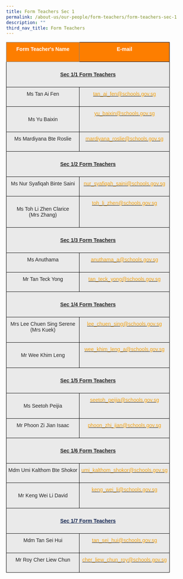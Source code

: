 ```yaml
---
title: Form Teachers Sec 1
permalink: /about-us/our-people/form-teachers/form-teachers-sec-1
description: ""
third_nav_title: Form Teachers
---
```

<style type="text/css">
.tg  {border-collapse:collapse;border-spacing:0;}
.tg td{border-color:black;border-style:solid;border-width:1px;font-family:Arial, sans-serif;font-size:14px;
  overflow:hidden;padding:10px 5px;word-break:normal;}
.tg th{border-color:black;border-style:solid;border-width:1px;font-family:Arial, sans-serif;font-size:14px;
  font-weight:normal;overflow:hidden;padding:10px 5px;word-break:normal;}
.tg .tg-ncma{background-color:#EAEAEA;color:#12244F;font-weight:bold;text-align:center;text-decoration:underline;vertical-align:top}
.tg .tg-41i5{background-color:#EAEAEA;color:#F2A00F;text-align:center;vertical-align:top}
.tg .tg-ii8k{background-color:#EAEAEA;color:#222;text-align:center;vertical-align:top}
.tg .tg-cgrk{background-color:#FD7E00;border-color:inherit;color:#FFF;font-weight:bold;text-align:center;vertical-align:middle}
.tg .tg-i8ej{background-color:#EAEAEA;color:#222;font-weight:bold;text-align:center;text-decoration:underline;vertical-align:top}
.tg .tg-t0cp{background-color:#FD7E00;color:#FFF;font-weight:bold;text-align:center;vertical-align:top}
.tg .tg-ku5w{background-color:#EAEAEA;color:#222;text-align:center;vertical-align:middle}
</style>
<table class="tg">
<thead>
  <tr>
    <th class="tg-cgrk" colspan="2"><span style="color:#FFF;background-color:#FD7E00">Form Teacher's Name</span><br><br></th>
    <th class="tg-t0cp"><span style="color:#FFF;background-color:#FD7E00">E-mail</span><br><br></th>
  </tr>
</thead>
<tbody>
  <tr>
    <td class="tg-i8ej" colspan="3"><br><span style="font-weight:bold">Sec 1/1 Form Teachers</span><br><br></td>
  </tr>
  <tr>
    <td class="tg-ii8k" colspan="2"><span style="color:#222;background-color:#EAEAEA">Ms Tan Ai Fen</span><br><br></td>
    <td class="tg-41i5"><a href="mailto:tan_ai_fen@schools.gov.sg"><span style="text-decoration:none;color:#F2A00F">tan_ai_fen@schools.gov.sg</span></a><br></td>
  </tr>
  <tr>
    <td class="tg-ku5w" colspan="2"><span style="color:#222;background-color:#EAEAEA"> </span><br><span style="color:#222;background-color:#EAEAEA">Ms Yu Baixin</span><br><br></td>
    <td class="tg-41i5"><a href="mailto:yu_baixin@schools.gov.sg"><span style="text-decoration:none;color:#F2A00F">yu_baixin@schools.gov.sg</span></a><br></td>
  </tr>
  <tr>
    <td class="tg-ii8k" colspan="2"><span style="color:#222;background-color:#EAEAEA">Ms Mardiyana Bte Roslie</span><br><br></td>
    <td class="tg-41i5"><a href="mailto:mardiyana_roslie@schools.gov.sg"><span style="text-decoration:none;color:#F2A00F">mardiyana_roslie@schools.gov.sg </span></a></td>
  </tr>
  <tr>
    <td class="tg-i8ej" colspan="3"><br><span style="font-weight:bold">Sec 1/2 Form Teachers</span><br><br></td>
  </tr>
  <tr>
    <td class="tg-ii8k" colspan="2"><span style="color:#222;background-color:#EAEAEA">Ms Nur Syafiqah Binte Saini</span><br><br></td>
    <td class="tg-41i5"><a href="mailto:nur_syafiqah_saini@schools.gov.sg"><span style="text-decoration:none;color:#F2A00F">nur_syafiqah_saini@schools.gov.sg</span></a><br></td>
  </tr>
  <tr>
    <td class="tg-ku5w" colspan="2"><span style="color:#222;background-color:#EAEAEA"> </span><br><span style="color:#222;background-color:#EAEAEA">Ms Toh Li Zhen Clarice</span><br><span style="color:#222;background-color:#EAEAEA">(Mrs Zhang)</span><br><br></td>
    <td class="tg-41i5"><a href="mailto:toh_li_zhen@schools.gov.sg"><span style="text-decoration:none;color:#F2A00F">toh_li_zhen@schools.gov.sg</span></a><br></td>
  </tr>
  <tr>
    <td class="tg-i8ej" colspan="3"><br><span style="color:#12244F"> </span><span style="font-weight:bold">Sec 1/3 Form Teachers</span><br><br></td>
  </tr>
  <tr>
    <td class="tg-ii8k" colspan="2"><span style="color:#222;background-color:#EAEAEA">Ms Anuthama</span><br><br></td>
    <td class="tg-41i5"><a href="mailto:anuthama_a@schools.gov.sg"><span style="text-decoration:none;color:#F2A00F">anuthama_a@schools.gov.sg</span></a><br></td>
  </tr>
  <tr>
    <td class="tg-ii8k" colspan="2"><span style="color:#222;background-color:#EAEAEA">Mr Tan Teck Yong </span><br><br></td>
    <td class="tg-41i5"><a href="mailto:tan_teck_yong@schools.gov.sg"><span style="text-decoration:none;color:#F2A00F">tan_teck_yong@schools.gov.sg</span></a><br></td>
  </tr>
  <tr>
    <td class="tg-i8ej" colspan="3"><br><span style="font-weight:bold">Sec 1/4 Form Teachers</span><br><br></td>
  </tr>
  <tr>
    <td class="tg-ii8k" colspan="2"><span style="color:#222;background-color:#EAEAEA">Mrs Lee Chuen Sing Serene</span><br><span style="color:#222;background-color:#EAEAEA">(Mrs Kuek)</span><br><br></td>
    <td class="tg-41i5"><a href="mailto:lee_chuen_sing@schools.gov.sg"><span style="text-decoration:none;color:#F2A00F">lee_chuen_sing@schools.gov.sg</span></a><br></td>
  </tr>
  <tr>
    <td class="tg-ku5w" colspan="2"><span style="color:#222;background-color:#EAEAEA"> </span><br><span style="color:#222;background-color:#EAEAEA">Mr Wee Khim Leng</span><br><br></td>
    <td class="tg-41i5"><a href="mailto:wee_khim_leng_a@schools.gov.sg"><span style="text-decoration:none;color:#F2A00F">wee_khim_leng_a@schools.gov.sg</span></a><br></td>
  </tr>
  <tr>
    <td class="tg-i8ej" colspan="3"><br><span style="font-weight:bold">Sec 1/5 Form Teachers</span><br><br></td>
  </tr>
  <tr>
    <td class="tg-ku5w" colspan="2"><span style="color:#222;background-color:#EAEAEA"> </span><br><span style="color:#222;background-color:#EAEAEA">Ms Seetoh Peijia</span><br><br></td>
    <td class="tg-41i5"><a href="mailto:seetoh_peijia@schools.gov.sg"><span style="text-decoration:none;color:#F2A00F">seetoh_peijia@schools.gov.sg</span></a><br></td>
  </tr>
  <tr>
    <td class="tg-ii8k" colspan="2"><span style="color:#222;background-color:#EAEAEA">Mr Phoon Zi Jian Isaac</span><br><br></td>
    <td class="tg-41i5"><a href="mailto:phoon_zhi_jian@schools.gov.sg"><span style="text-decoration:none;color:#F2A00F">phoon_zhi_jian@schools.gov.sg</span></a><br></td>
  </tr>
  <tr>
    <td class="tg-i8ej" colspan="3"><br><span style="font-weight:bold">Sec 1/6 Form Teachers</span><br><br></td>
  </tr>
  <tr>
    <td class="tg-ii8k" colspan="2"><span style="color:#222;background-color:#EAEAEA">Mdm Umi Kalthom Bte Shokor</span><br><br></td>
    <td class="tg-41i5"><a href="mailto:umi_kalthom_shokor@schools.gov.sg"><span style="text-decoration:none;color:#F2A00F">umi_kalthom_shokor@schools.gov.sg</span></a><br></td>
  </tr>
  <tr>
    <td class="tg-ku5w" colspan="2"><span style="color:#222;background-color:#EAEAEA"> </span><br><span style="color:#222;background-color:#EAEAEA">Mr Keng Wei Li David</span><br><br></td>
    <td class="tg-41i5"><a href="mailto:keng_wei_li@schools.gov.sg"><span style="text-decoration:none;color:#F2A00F">keng_wei_li@schools.gov.sg</span></a><br></td>
  </tr>
  <tr>
    <td class="tg-ncma" colspan="3"><br><span style="font-weight:bold">Sec 1/7 Form Teachers</span><br><br></td>
  </tr>
  <tr>
    <td class="tg-ii8k" colspan="2"><span style="color:#222;background-color:#EAEAEA">Mdm Tan Sei Hui</span><br><br></td>
    <td class="tg-41i5"><a href="mailto:tan_sei_hui@schools.gov.sg"><span style="text-decoration:none;color:#F2A00F">tan_sei_hui@schools.gov.sg</span></a></td>
  </tr>
  <tr>
    <td class="tg-ii8k" colspan="2"><span style="color:#222;background-color:#EAEAEA">Mr Roy Cher Liew Chun</span><br><br></td>
    <td class="tg-41i5"><a href="mailto:cher_liew_chun_roy@schools.gov.sg"><span style="text-decoration:none;color:#F2A00F">cher_liew_chun_roy@schools.gov.sg</span></a></td>
  </tr>
</tbody>
</table>